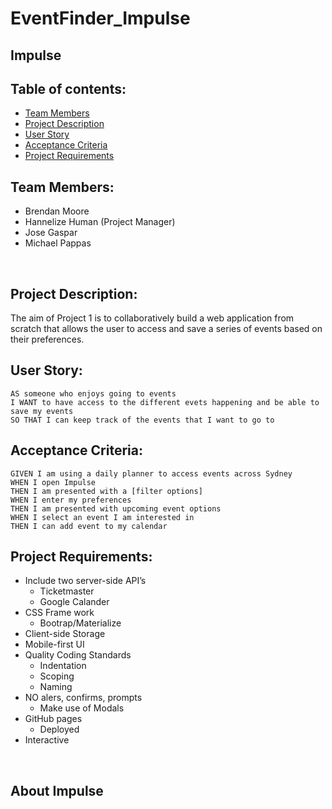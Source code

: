 # EventFinder_Impulse

## Impulse

## Table of contents:
- [Team Members](#Team-Members)
- [Project Description](#Project-Description)
- [User Story](#User-Story)
- [Acceptance Criteria](#Acceptance-Criteria)
- [Project Requirements](#Project-Requirements)


## Team Members:
* Brendan Moore
* Hannelize Human (Project Manager)
* Jose Gaspar
* Michael Pappas
<br>

## Project Description:

The aim of Project 1 is to collaboratively build a web application from scratch that allows the user to access and save a series of events based on their preferences. 
<br>

## User Story:
```
AS someone who enjoys going to events
I WANT to have access to the different evets happening and be able to save my events
SO THAT I can keep track of the events that I want to go to
```

## Acceptance Criteria:
```
GIVEN I am using a daily planner to access events across Sydney
WHEN I open Impulse
THEN I am presented with a [filter options]
WHEN I enter my preferences
THEN I am presented with upcoming event options
WHEN I select an event I am interested in
THEN I can add event to my calendar 
```

## Project Requirements:
* Include two server-side API’s
    * Ticketmaster  
    * Google Calander
* CSS Frame work
    *	Bootrap/Materialize
*	Client-side Storage
*	Mobile-first UI
*	Quality Coding Standards
    *	Indentation
    *	Scoping	
    *	Naming
*	NO alers, confirms, prompts
    *	Make use of Modals
*	GitHub pages
    *	Deployed
*	Interactive

<br>

## About Impulse



